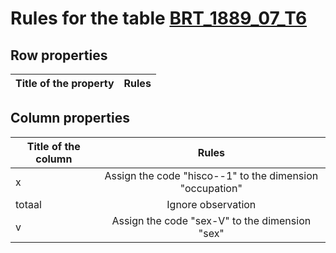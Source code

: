 # Rules for the table [BRT_1889_07_T6](https://github.com/cgueret/DataDump/blob/master/xls-marked/BRT_1889_07_T6_marked.xls?raw=true)
## Row properties
| Title of the property | Rules |
| --------------------- |:-----:|
## Column properties
| Title of the column | Rules |
| --------------------- |:-----:|
| x | Assign the code "hisco--1" to the dimension "occupation" |
| totaal | Ignore observation |
| v | Assign the code "sex-V" to the dimension "sex" |
